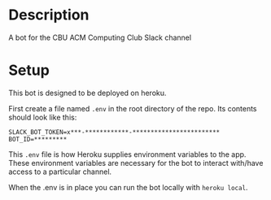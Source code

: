 # Description
A bot for the CBU ACM Computing Club Slack channel

# Setup
This bot is designed to be deployed on heroku. 

First create a file named `.env` in the root directory of the repo. Its contents should look like this:
```
SLACK_BOT_TOKEN=x***-************-************************
BOT_ID=*********
```

This `.env` file is how Heroku supplies environment variables to the app. These environment variables are necessary for the bot to interact with/have access to a particular channel.

When the .env is in place you can run the bot locally with `heroku local`.